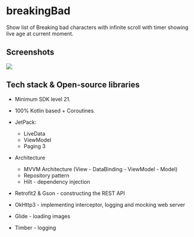 # breakingBad

Show list of Breaking bad characters with infinite scroll with timer showing live age at current moment.

## Screenshots
![](BreakingBad.gif)

## Tech stack & Open-source libraries
- Minimum SDK level 21.
- 100% Kotlin based + Coroutines.
- JetPack:
    - LiveData
    - ViewModel
    - Paging 3
- Architecture
    - MVVM Architecture (View - DataBinding - ViewModel - Model)
    - Repository pattern
    - Hilt - dependency injection
    
- Retrofit2 & Gson - constructing the REST API
- OkHttp3 - implementing interceptor, logging and mocking web server
- Glide - loading images
- Timber - logging